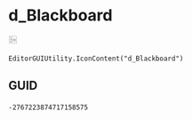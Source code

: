 # d_Blackboard
![](/img/d_Blackboard.png)

``` CSharp
EditorGUIUtility.IconContent("d_Blackboard")
```
## GUID
```
-2767223874717158575
```
